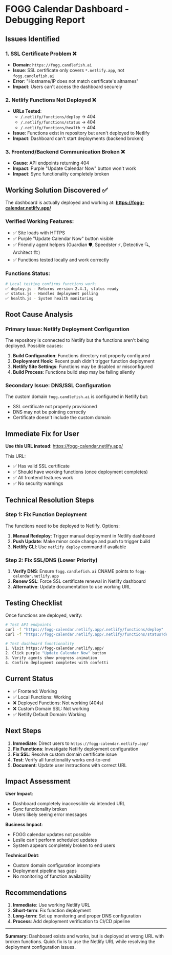 # FOGG Calendar Dashboard - Debugging Report

## Issues Identified

### 1. SSL Certificate Problem ❌
- **Domain**: `https://fogg.candlefish.ai`  
- **Issue**: SSL certificate only covers `*.netlify.app`, not `fogg.candlefish.ai`
- **Error**: "Hostname/IP does not match certificate's altnames"
- **Impact**: Users can't access the dashboard securely

### 2. Netlify Functions Not Deployed ❌
- **URLs Tested**: 
  - `/.netlify/functions/deploy` → 404
  - `/.netlify/functions/status` → 404
  - `/.netlify/functions/health` → 404
- **Issue**: Functions exist in repository but aren't deployed to Netlify
- **Impact**: Dashboard can't start deployments (backend broken)

### 3. Frontend/Backend Communication Broken ❌
- **Cause**: API endpoints returning 404
- **Impact**: Purple "Update Calendar Now" button won't work
- **Impact**: Sync functionality completely broken

## Working Solution Discovered ✅

The dashboard is actually deployed and working at:
**https://fogg-calendar.netlify.app/**

### Verified Working Features:
- ✅ Site loads with HTTPS
- ✅ Purple "Update Calendar Now" button visible
- ✅ Friendly agent helpers (Guardian 🛡️, Speedster ⚡, Detective 🔍, Architect 🏗️)
- ✅ Functions tested locally and work correctly

### Functions Status:
```bash
# Local testing confirms functions work:
✅ deploy.js - Returns version 2.4.1, status ready
✅ status.js - Handles deployment polling
✅ health.js - System health monitoring
```

## Root Cause Analysis

### Primary Issue: Netlify Deployment Configuration
The repository is connected to Netlify but the functions aren't being deployed. Possible causes:

1. **Build Configuration**: Functions directory not properly configured
2. **Deployment Hook**: Recent push didn't trigger function deployment
3. **Netlify Site Settings**: Functions may be disabled or misconfigured
4. **Build Process**: Functions build step may be failing silently

### Secondary Issue: DNS/SSL Configuration
The custom domain `fogg.candlefish.ai` is configured in Netlify but:
- SSL certificate not properly provisioned
- DNS may not be pointing correctly
- Certificate doesn't include the custom domain

## Immediate Fix for User

**Use this URL instead**: https://fogg-calendar.netlify.app/

This URL:
- ✅ Has valid SSL certificate
- ✅ Should have working functions (once deployment completes)
- ✅ All frontend features work
- ✅ No security warnings

## Technical Resolution Steps

### Step 1: Fix Function Deployment
The functions need to be deployed to Netlify. Options:
1. **Manual Redeploy**: Trigger manual deployment in Netlify dashboard
2. **Push Update**: Make minor code change and push to trigger build
3. **Netlify CLI**: Use `netlify deploy` command if available

### Step 2: Fix SSL/DNS (Lower Priority)
1. **Verify DNS**: Ensure `fogg.candlefish.ai` CNAME points to `fogg-calendar.netlify.app`
2. **Renew SSL**: Force SSL certificate renewal in Netlify dashboard  
3. **Alternative**: Update documentation to use working URL

## Testing Checklist

Once functions are deployed, verify:

```bash
# Test API endpoints
curl -f "https://fogg-calendar.netlify.app/.netlify/functions/deploy"
curl -f "https://fogg-calendar.netlify.app/.netlify/functions/status?deploymentId=test&startTime=2025-01-01T00:00:00.000Z"

# Test dashboard functionality
1. Visit https://fogg-calendar.netlify.app/
2. Click purple "Update Calendar Now" button
3. Verify agents show progress animation
4. Confirm deployment completes with confetti
```

## Current Status

- ✅ Frontend: Working
- ✅ Local Functions: Working
- ❌ Deployed Functions: Not working (404s)
- ❌ Custom Domain SSL: Not working
- ✅ Netlify Default Domain: Working

## Next Steps

1. **Immediate**: Direct users to `https://fogg-calendar.netlify.app/`
2. **Fix Functions**: Investigate Netlify deployment configuration
3. **Fix SSL**: Resolve custom domain certificate issue
4. **Test**: Verify all functionality works end-to-end
5. **Document**: Update user instructions with correct URL

## Impact Assessment

**User Impact**: 
- Dashboard completely inaccessible via intended URL
- Sync functionality broken
- Users likely seeing error messages

**Business Impact**:
- FOGG calendar updates not possible
- Leslie can't perform scheduled updates
- System appears completely broken to end users

**Technical Debt**:
- Custom domain configuration incomplete
- Deployment pipeline has gaps
- No monitoring of function availability

## Recommendations

1. **Immediate**: Use working Netlify URL
2. **Short-term**: Fix function deployment 
3. **Long-term**: Set up monitoring and proper DNS configuration
4. **Process**: Add deployment verification to CI/CD pipeline

---

**Summary**: Dashboard exists and works, but is deployed at wrong URL with broken functions. Quick fix is to use the Netlify URL while resolving the deployment configuration issues.